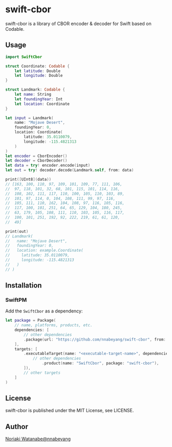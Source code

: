 # swift-cbor

swift-cbor is a library of CBOR encoder & decoder for Swift based on Codable.

## Usage

```swift
import SwiftCbor

struct Coordinate: Codable {
    let latitude: Double
    let longitude: Double
}

struct Landmark: Codable {
    let name: String
    let foundingYear: Int
    let location: Coordinate
}

let input = Landmark(
    name: "Mojave Desert",
    foundingYear: 0,
    location: Coordinate(
        latitude: 35.0110079,
        longitude: -115.4821313
    )
)
let encoder = CborEncoder()
let decoder = CborDecoder()
let data = try! encoder.encode(input)
let out = try! decoder.decode(Landmark.self, from: data)

print([UInt8](data))
// [163, 100, 110, 97, 109, 101, 109, 77, 111, 106,
//  97, 118, 101, 32, 68, 101, 115, 101, 114, 116,
//  108, 102, 111, 117, 110, 100, 105, 110, 103, 89,
//  101, 97, 114, 0, 104, 108, 111, 99, 97, 116,
//  105, 111, 110, 162, 104, 108, 97, 116, 105, 116,
//  117, 100, 101, 251, 64, 65, 129, 104, 180, 245,
//  63, 179, 105, 108, 111, 110, 103, 105, 116, 117,
//  100, 101, 251, 192, 92, 222, 219, 61, 61, 120,
//  49]

print(out)
// Landmark(
//   name: "Mojave Desert",
//   foundingYear: 0,
//   location: example.Coordinate(
//     latitude: 35.0110079,
//     longitude: -115.4821313
//   )
// )
```

## Installation

### SwiftPM

Add the `SwiftCbor` as a dependency:

```swift
let package = Package(
    // name, platforms, products, etc.
    dependencies: [
        // other dependencies
        .package(url: "https://github.com/nnabeyang/swift-cbor", from: "0.0.3"),
    ],
    targets: [
        .executableTarget(name: "<executable-target-name>", dependencies: [
            // other dependencies
                .product(name: "SwiftCbor", package: "swift-cbor"),
        ]),
        // other targets
    ]
)
```

## License

swift-cbor is published under the MIT License, see LICENSE.

## Author
[Noriaki Watanabe@nnabeyang](https://bsky.app/profile/did:plc:bnh3bvyqr3vzxyvjdnrrusbr)
